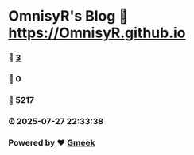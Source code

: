 # OmnisyR's Blog :link: https://OmnisyR.github.io 
### :page_facing_up: [3](https://OmnisyR.github.io/tag.html) 
### :speech_balloon: 0 
### :hibiscus: 5217 
### :alarm_clock: 2025-07-27 22:33:38 
### Powered by :heart: [Gmeek](https://github.com/Meekdai/Gmeek)
